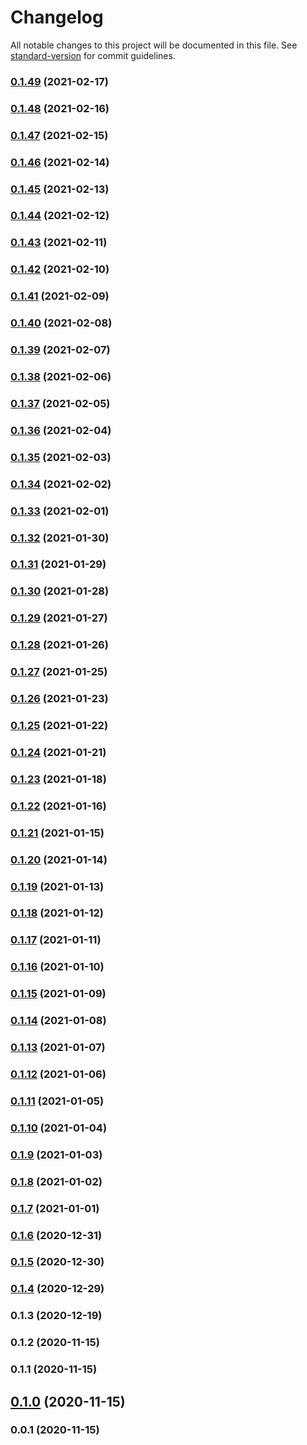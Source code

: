# Changelog

All notable changes to this project will be documented in this file. See [standard-version](https://github.com/conventional-changelog/standard-version) for commit guidelines.

### [0.1.49](https://github.com/pahud/cdk-lambda-extensions/compare/v0.1.48...v0.1.49) (2021-02-17)

### [0.1.48](https://github.com/pahud/cdk-lambda-extensions/compare/v0.1.47...v0.1.48) (2021-02-16)

### [0.1.47](https://github.com/pahud/cdk-lambda-extensions/compare/v0.1.46...v0.1.47) (2021-02-15)

### [0.1.46](https://github.com/pahud/cdk-lambda-extensions/compare/v0.1.45...v0.1.46) (2021-02-14)

### [0.1.45](https://github.com/pahud/cdk-lambda-extensions/compare/v0.1.44...v0.1.45) (2021-02-13)

### [0.1.44](https://github.com/pahud/cdk-lambda-extensions/compare/v0.1.43...v0.1.44) (2021-02-12)

### [0.1.43](https://github.com/pahud/cdk-lambda-extensions/compare/v0.1.42...v0.1.43) (2021-02-11)

### [0.1.42](https://github.com/pahud/cdk-lambda-extensions/compare/v0.1.41...v0.1.42) (2021-02-10)

### [0.1.41](https://github.com/pahud/cdk-lambda-extensions/compare/v0.1.40...v0.1.41) (2021-02-09)

### [0.1.40](https://github.com/pahud/cdk-lambda-extensions/compare/v0.1.39...v0.1.40) (2021-02-08)

### [0.1.39](https://github.com/pahud/cdk-lambda-extensions/compare/v0.1.38...v0.1.39) (2021-02-07)

### [0.1.38](https://github.com/pahud/cdk-lambda-extensions/compare/v0.1.37...v0.1.38) (2021-02-06)

### [0.1.37](https://github.com/pahud/cdk-lambda-extensions/compare/v0.1.36...v0.1.37) (2021-02-05)

### [0.1.36](https://github.com/pahud/cdk-lambda-extensions/compare/v0.1.35...v0.1.36) (2021-02-04)

### [0.1.35](https://github.com/pahud/cdk-lambda-extensions/compare/v0.1.34...v0.1.35) (2021-02-03)

### [0.1.34](https://github.com/pahud/cdk-lambda-extensions/compare/v0.1.33...v0.1.34) (2021-02-02)

### [0.1.33](https://github.com/pahud/cdk-lambda-extensions/compare/v0.1.32...v0.1.33) (2021-02-01)

### [0.1.32](https://github.com/pahud/cdk-lambda-extensions/compare/v0.1.31...v0.1.32) (2021-01-30)

### [0.1.31](https://github.com/pahud/cdk-lambda-extensions/compare/v0.1.30...v0.1.31) (2021-01-29)

### [0.1.30](https://github.com/pahud/cdk-lambda-extensions/compare/v0.1.29...v0.1.30) (2021-01-28)

### [0.1.29](https://github.com/pahud/cdk-lambda-extensions/compare/v0.1.28...v0.1.29) (2021-01-27)

### [0.1.28](https://github.com/pahud/cdk-lambda-extensions/compare/v0.1.27...v0.1.28) (2021-01-26)

### [0.1.27](https://github.com/pahud/cdk-lambda-extensions/compare/v0.1.26...v0.1.27) (2021-01-25)

### [0.1.26](https://github.com/pahud/cdk-lambda-extensions/compare/v0.1.25...v0.1.26) (2021-01-23)

### [0.1.25](https://github.com/pahud/cdk-lambda-extensions/compare/v0.1.24...v0.1.25) (2021-01-22)

### [0.1.24](https://github.com/pahud/cdk-lambda-extensions/compare/v0.1.23...v0.1.24) (2021-01-21)

### [0.1.23](https://github.com/pahud/cdk-lambda-extensions/compare/v0.1.22...v0.1.23) (2021-01-18)

### [0.1.22](https://github.com/pahud/cdk-lambda-extensions/compare/v0.1.21...v0.1.22) (2021-01-16)

### [0.1.21](https://github.com/pahud/cdk-lambda-extensions/compare/v0.1.20...v0.1.21) (2021-01-15)

### [0.1.20](https://github.com/pahud/cdk-lambda-extensions/compare/v0.1.19...v0.1.20) (2021-01-14)

### [0.1.19](https://github.com/pahud/cdk-lambda-extensions/compare/v0.1.18...v0.1.19) (2021-01-13)

### [0.1.18](https://github.com/pahud/cdk-lambda-extensions/compare/v0.1.17...v0.1.18) (2021-01-12)

### [0.1.17](https://github.com/pahud/cdk-lambda-extensions/compare/v0.1.16...v0.1.17) (2021-01-11)

### [0.1.16](https://github.com/pahud/cdk-lambda-extensions/compare/v0.1.15...v0.1.16) (2021-01-10)

### [0.1.15](https://github.com/pahud/cdk-lambda-extensions/compare/v0.1.14...v0.1.15) (2021-01-09)

### [0.1.14](https://github.com/pahud/cdk-lambda-extensions/compare/v0.1.13...v0.1.14) (2021-01-08)

### [0.1.13](https://github.com/pahud/cdk-lambda-extensions/compare/v0.1.12...v0.1.13) (2021-01-07)

### [0.1.12](https://github.com/pahud/cdk-lambda-extensions/compare/v0.1.11...v0.1.12) (2021-01-06)

### [0.1.11](https://github.com/pahud/cdk-lambda-extensions/compare/v0.1.10...v0.1.11) (2021-01-05)

### [0.1.10](https://github.com/pahud/cdk-lambda-extensions/compare/v0.1.9...v0.1.10) (2021-01-04)

### [0.1.9](https://github.com/pahud/cdk-lambda-extensions/compare/v0.1.8...v0.1.9) (2021-01-03)

### [0.1.8](https://github.com/pahud/cdk-lambda-extensions/compare/v0.1.7...v0.1.8) (2021-01-02)

### [0.1.7](https://github.com/pahud/cdk-lambda-extensions/compare/v0.1.6...v0.1.7) (2021-01-01)

### [0.1.6](https://github.com/pahud/cdk-lambda-extensions/compare/v0.1.5...v0.1.6) (2020-12-31)

### [0.1.5](https://github.com/pahud/cdk-lambda-extensions/compare/v0.1.4...v0.1.5) (2020-12-30)

### [0.1.4](https://github.com/pahud/cdk-lambda-extensions/compare/v0.1.3...v0.1.4) (2020-12-29)

### 0.1.3 (2020-12-19)

### 0.1.2 (2020-11-15)

### 0.1.1 (2020-11-15)

## [0.1.0](https://github.com/pahudnet/cdk-lambda-extensions/compare/v0.0.1...v0.1.0) (2020-11-15)

### 0.0.1 (2020-11-15)
